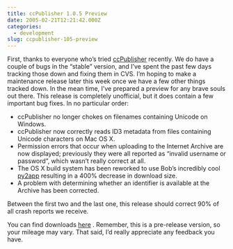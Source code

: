 ```yaml
---
title: ccPublisher 1.0.5 Preview
date: 2005-02-21T12:21:42.000Z
categories:
  - development
slug: ccpublisher-105-preview
---
```

First, thanks to everyone who’s tried [ccPublisher][1]  recently. We do have a couple of bugs in the “stable” version, and I’ve spent the past few days tracking those down and fixing them in <span class="caps">CVS</span>. I’m hoping to make a maintenance release later this week once we have a few other things tracked down. In the mean time, I’ve prepared a preview for any brave souls out there. This release is completely unofficial, but it does contain a few important bug fixes. In no particular order:

<ul class="simple">
  <li>
    ccPublisher no longer chokes on filenames containing Unicode on Windows.
  </li>
  <li>
    ccPublisher now correctly reads <span class="caps">ID3</span> metadata from files containing Unicode characters on Mac <span class="caps">OS</span> X.
  </li>
  <li>
    Permission errors that occur when uploading to the Internet Archive are now displayed; previously they were all reported as “invalid username or password”, which wasn’t really correct at all.
  </li>
  <li>
    The <span class="caps">OS</span> X build system has been reworked to use Bob’s incredibly cool <a class="reference external" href="http://undefined.org/python/#py2app">py2app</a> resulting in a 400% decrease in download size.
  </li>
  <li>
    A problem with determining whether an identifier is available at the Archive has been corrected.
  </li>
</ul>

Between the first two and the last one, this release should correct 90% of all crash reports we receive.

You can find downloads [here][2] . Remember, this is a pre-release version, so your mileage may vary. That said, I’d really appreciate any feedback you have.



 [1]: http://creativecommons.org/audio/publish-internetarchive
 [2]: http://yergler.net/projects/ccpublisher
